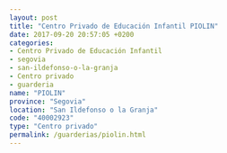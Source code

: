 ```yaml
---
layout: post
title: "Centro Privado de Educación Infantil PIOLIN"
date: 2017-09-20 20:57:05 +0200
categories:
- Centro Privado de Educación Infantil
- segovia
- san-ildefonso-o-la-granja
- Centro privado
- guarderia
name: "PIOLIN"
province: "Segovia"
location: "San Ildefonso o la Granja"
code: "40002923"
type: "Centro privado"
permalink: /guarderias/piolin.html
---
```

